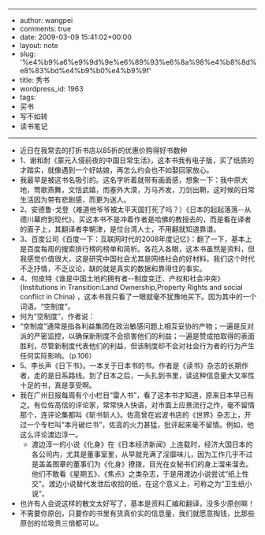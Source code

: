 - --
- author: wangpei
- comments: true
- date: 2009-03-09 15:41:02+00:00
- layout: note
- slug: '%e4%b9%a6%e9%9d%9e%e6%89%93%e6%8a%98%e4%b8%8d%e8%83%bd%e4%b9%b0%e4%b9%9f'
- title: 秀书
- wordpress_id: 1963
- tags:
- 买书
- 写不如转
- 读书笔记
- --
- 近日在我常去的打折书店以85折的优惠价购得好书数种
- 1、谢和耐《蒙元入侵前夜的中国日常生活》，这本书我有电子版，买了纸质的才踏实，就像遇到一个好姑娘，再怎么约会也不如娶回家放心。
- 我最早是被这书名吸引的。这名字听着就带有画面感，想象一下：我中原大地，莺歌燕舞，文恬武嬉，而塞外大漠，万马齐发，刀剑出鞘，这时候的日常生活因为带有悲剧感，而更为迷人。
- 2、安德鲁-戈登（难道他爷爷被太平天国打死了吗？）《日本的起起落落--从德川幕府到现代》，买这本书不是冲着作者是哈佛的教授去的，而是看在译者的面子上，其翻译者李朝津，是位台湾人士，不用翻就知道靠谱。
- 3、百度公司《百度一下：互联网时代的2008年度记忆》：翻了一下，基本上是百度每周的搜索排行榜的榜单和简析。各花入各眼，这本书虽然是资料，但我感觉价值很大，这是研究中国社会尤其是网络社会的好材料。我们这个时代不乏抒情，不乏议论，缺的就是真实的数据和靠得住的事实。
- 4、何皮特《谁是中国土地的拥有者--制度变迁、产权和社会冲突》(Institutions in Transition:Land Ownership,Property Rights and social conflict in China) ，这本书我只看了一眼就毫不犹豫地买下。因为其中的一个词语。“空制度”。
- 何为“空制度”，作者说：
- “空制度”通常是指各利益集团在政治敏感问题上相互妥协的产物；一遍是反对派的严密监控，以确保新制度不会损害他们的利益；一遍是赞成拍取得的表面胜利，尽管新制度代表他们的利益，但该制度却不会对社会行为者的行为产生任何实际影响。（p.106）
- 5、李长声《日下书》。一本关于日本书的书。作者是《读书》杂志的长期作者，走的是日系路线。到了日本之后，一头扎到书里，读这种信息量大又率性十足的书，真是享受啊。
- 我在广州日报每周有个小栏目“雷人书”，看了这本书才知道，原来日本早已有之。有位佐高信的评论家，常常快人快语，对市面上应景流行之作，毫不留情那个，连评论集都叫《斩书斩人》。佐高曾在岩波书店的《世界》杂志上，开过一个专栏叫“本月破烂书”，佐高的火力甚猛，批评起来毫不留情。例如，他这么评论渡边淳一。
    - 渡边淳一的小说《化身》在《日本经济新闻》上连载时，经济大国日本的各公司内，尤其是董事室里，从早就充满了淫靡味儿，因为工作几乎不过是盖盖图章的董事们为《化身》撩拨，目光在女秘书们的身上溜来溜去。他们不敢看《星期五》、《焦点》之类杂志，于是用渡边小说尝试“纸上性交”。渡边小说替代发泄后收拾的纸，在这个意义上，可称之为“卫生纸小说”。
- 也许有人会说这样的散文太好写了，基本是资料汇编和翻译，没多少原创嘛！
- 不需要你原创，只要你的书里有货真价实的信息量，我们就愿意掏钱，比那些原创的垃圾贵三倍都可以。
